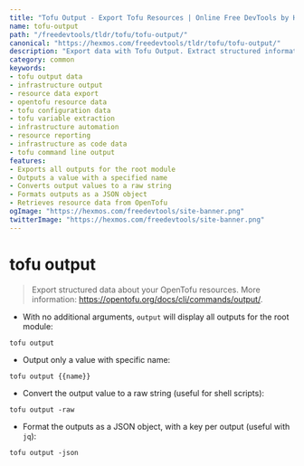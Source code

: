 ```yaml
---
title: "Tofu Output - Export Tofu Resources | Online Free DevTools by Hexmos"
name: tofu-output
path: "/freedevtools/tldr/tofu/tofu-output/"
canonical: "https://hexmos.com/freedevtools/tldr/tofu/tofu-output/"
description: "Export data with Tofu Output. Extract structured information about your infrastructure resources for automation and reporting. Free online tool, no registration required."
category: common
keywords:
- tofu output data
- infrastructure output
- resource data export
- opentofu resource data
- tofu configuration data
- tofu variable extraction
- infrastructure automation
- resource reporting
- infrastructure as code data
- tofu command line output
features:
- Exports all outputs for the root module
- Outputs a value with a specified name
- Converts output values to a raw string
- Formats outputs as a JSON object
- Retrieves resource data from OpenTofu
ogImage: "https://hexmos.com/freedevtools/site-banner.png"
twitterImage: "https://hexmos.com/freedevtools/site-banner.png"
---
```


# tofu output

> Export structured data about your OpenTofu resources.
> More information: <https://opentofu.org/docs/cli/commands/output/>.

- With no additional arguments, `output` will display all outputs for the root module:

`tofu output`

- Output only a value with specific name:

`tofu output {{name}}`

- Convert the output value to a raw string (useful for shell scripts):

`tofu output -raw`

- Format the outputs as a JSON object, with a key per output (useful with `jq`):

`tofu output -json`
